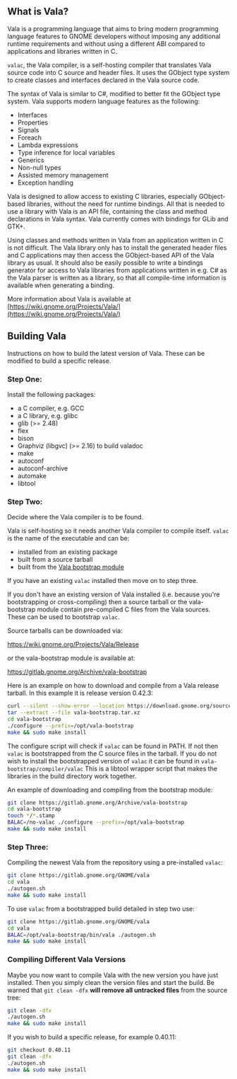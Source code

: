 ## What is Vala?
Vala is a programming language that aims to bring modern programming
language features to GNOME developers without imposing any additional
runtime requirements and without using a different ABI compared to
applications and libraries written in C.

`valac`, the Vala compiler, is a self-hosting compiler that translates
Vala source code into C source and header files. It uses the GObject
type system to create classes and interfaces declared in the Vala source
code.

The syntax of Vala is similar to C#, modified to better fit the GObject
type system. Vala supports modern language features as the following:

 * Interfaces
 * Properties
 * Signals
 * Foreach
 * Lambda expressions
 * Type inference for local variables
 * Generics
 * Non-null types
 * Assisted memory management
 * Exception handling

Vala is designed to allow access to existing C libraries, especially
GObject-based libraries, without the need for runtime bindings. All that
is needed to use a library with Vala is an API file, containing the class
and method declarations in Vala syntax. Vala currently comes with
bindings for GLib and GTK+.

Using classes and methods written in Vala from an application written in
C is not difficult. The Vala library only has to install the generated
header files and C applications may then access the GObject-based API of
the Vala library as usual. It should also be easily possible to write a
bindings generator for access to Vala libraries from applications
written in e.g. C# as the Vala parser is written as a library, so that
all compile-time information is available when generating a binding.

More information about Vala is available at [https://wiki.gnome.org/Projects/Vala/](https://wiki.gnome.org/Projects/Vala/)


## Building Vala
Instructions on how to build the latest version of Vala.
These can be modified to build a specific release.

### Step One:
Install the following packages:

 * a C compiler, e.g. GCC
 * a C library, e.g. glibc
 * glib (>= 2.48)
 * flex
 * bison
 * Graphviz (libgvc) (>= 2.16) to build valadoc
 * make
 * autoconf
 * autoconf-archive
 * automake
 * libtool


### Step Two:
Decide where the Vala compiler is to be found.

Vala is self-hosting so it needs another Vala compiler to compile
itself.  `valac` is the name of the executable and can be:

 * installed from an existing package
 * built from a source tarball
 * built from the [Vala bootstrap module](https://gitlab.gnome.org/Archive/vala-bootstrap)

If you have an existing `valac` installed then move on to step three.

If you don't have an existing version of Vala installed (i.e. because you're
bootstrapping or cross-compiling) then a source tarball or the vala-bootstrap
module contain pre-compiled C files from the Vala sources. These can be used
to bootstrap `valac`.

Source tarballs can be downloaded via:

https://wiki.gnome.org/Projects/Vala/Release

or the vala-bootstrap module is available at:

https://gitlab.gnome.org/Archive/vala-bootstrap


Here is an example on how to download and compile from a Vala release tarball.
In this example it is release version 0.42.3:

```sh
curl --silent --show-error --location https://download.gnome.org/sources/vala/0.42/vala-0.42.3.tar.xz --output vala-bootstrap.tar.xz
tar --extract --file vala-bootstrap.tar.xz
cd vala-bootstrap
./configure --prefix=/opt/vala-bootstrap
make && sudo make install
```

The configure script will check if `valac` can be found in PATH. If not then
`valac` is bootstrapped from the C source files in the tarball.
If you do not wish to install the bootstrapped version of `valac` it can be
found in `vala-bootstrap/compiler/valac` This is a libtool wrapper script
that makes the libraries in the build directory work together.


An example of downloading and compiling from the bootstrap module:

```sh
git clone https://gitlab.gnome.org/Archive/vala-bootstrap
cd vala-bootstrap
touch */*.stamp
BALAC=/no-valac ./configure --prefix=/opt/vala-bootstrap
make && sudo make install
```

### Step Three:
Compiling the newest Vala from the repository using a pre-installed `valac`:

```sh
git clone https://gitlab.gnome.org/GNOME/vala
cd vala
./autogen.sh
make && sudo make install
```

To use `valac` from a bootstrapped build detailed in step two use:

```sh
git clone https://gitlab.gnome.org/GNOME/vala
cd vala
BALAC=/opt/vala-bootstrap/bin/vala ./autogen.sh
make && sudo make install
```

### Compiling Different Vala Versions
Maybe you now want to compile Vala with the new version you have just installed.
Then you simply clean the version files and start the build. Be warned that
`git clean -dfx` **will remove all untracked files** from the source tree:

```sh
git clean -dfx
./autogen.sh
make && sudo make install
```

If you wish to build a specific release, for example 0.40.11:

```sh
git checkout 0.40.11
git clean -dfx
./autogen.sh
make && sudo make install
```
